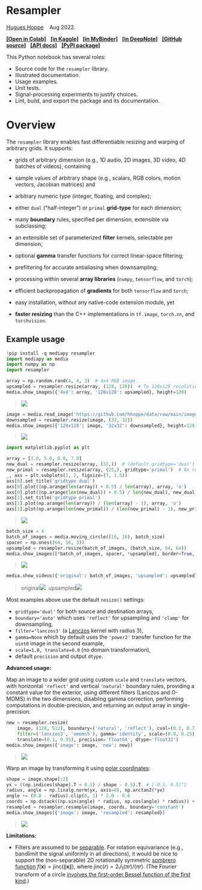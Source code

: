 # Resampler

[Hugues Hoppe](https://hhoppe.com/)
&nbsp;&nbsp; Aug 2022.

[**[Open in Colab]**](https://colab.research.google.com/github/hhoppe/resampler/blob/main/resampler.ipynb)
&nbsp; [**[in Kaggle]**](https://www.kaggle.com/notebooks/welcome?src=https://github.com/hhoppe/resampler/blob/main/resampler.ipynb)
&nbsp; [**[in MyBinder]**](https://mybinder.org/v2/gh/hhoppe/resampler/main?filepath=resampler.ipynb)
&nbsp; [**[in DeepNote]**](https://deepnote.com/launch?url=https%3A%2F%2Fgithub.com%2Fhhoppe%2Fresampler%2Fblob%2Fmain%2Fresampler.ipynb)
&nbsp; [**[GitHub source]**](https://github.com/hhoppe/resampler)
&nbsp; [**[API docs]**](https://hhoppe.github.io/resampler/)
&nbsp; [**[PyPI package]**](https://pypi.org/project/resampler/)

This Python notebook has several roles:
- Source code for the `resampler` library.
- Illustrated documentation.
- Usage examples.
- Unit tests.
- Signal-processing experiments to justify choices.
- Lint, build, and export the package and its documentation.


# Overview

The `resampler` library enables fast differentiable resizing and warping of arbitrary grids.
It supports:

- grids of arbitrary dimension (e.g., 1D audio, 2D images, 3D video, 4D batches of videos),
  containing

- sample values of arbitrary shape
  (e.g., scalars, RGB colors, motion vectors, Jacobian matrices) and

- arbitrary numeric type (integer, floating, and complex);

- either `dual` ("half-integer") or `primal` **grid-type**
  for each dimension;

- many **boundary** rules,
  specified per dimension, extensible via subclassing;

- an extensible set of parameterized **filter** kernels,
  selectable per dimension;

- optional **gamma** transfer functions
  for correct linear-space filtering;

- prefiltering for accurate antialiasing when downsampling;

- processing within several **array libraries**
  (`numpy`, `tensorflow`, and `torch`);

- efficient backpropagation of **gradients**
  for both `tensorflow` and `torch`;

- easy installation, without any native-code extension module, yet

- **faster resizing** than the C++ implementations
  in `tf.image`, `torch.nn`, and `torchvision`.


## Example usage

```python
!pip install -q mediapy resampler
import mediapy as media
import numpy as np
import resampler
```

```python
array = np.random.rand(4, 4, 3)  # 4x4 RGB image.
upsampled = resampler.resize(array, (128, 128))  # To 128x128 resolution.
media.show_images({'4x4': array, '128x128': upsampled}, height=128)
```
> <img src="https://drive.google.com/uc?export=download&id=1tXm7Z8_ILYpTOsW1a5Z4S-Dvd1vcn7Q5"/>

```python
image = media.read_image('https://github.com/hhoppe/data/raw/main/image.png')
downsampled = resampler.resize(image, (32, 32))
media.show_images({'128x128': image, '32x32': downsampled}, height=128)
```
> <img src="https://drive.google.com/uc?export=download&id=1OiVNvszGZP3COh8mhI0dd2v00cMw2TA0"/>

```python
import matplotlib.pyplot as plt
```

```python
array = [3.0, 5.0, 8.0, 7.0]
new_dual = resampler.resize(array, (32,))  # (default gridtype='dual') 8x resolution.
new_primal = resampler.resize(array, (25,), gridtype='primal')  # 8x resolution.
_, axs = plt.subplots(1, 2, figsize=(7, 1.5))
axs[0].set_title('gridtype dual')
axs[0].plot((np.arange(len(array)) + 0.5) / len(array), array, 'o')
axs[0].plot((np.arange(len(new_dual)) + 0.5) / len(new_dual), new_dual, '.')
axs[1].set_title('gridtype primal')
axs[1].plot(np.arange(len(array)) / (len(array) - 1), array, 'o')
axs[1].plot(np.arange(len(new_primal)) / (len(new_primal) - 1), new_primal, '.')
```
> <img src="https://drive.google.com/uc?export=download&id=1VGjyX2nvBKaWyGbrMt3g0Nd3G1YdtFjg"/>

```python
batch_size = 4
batch_of_images = media.moving_circle((16, 16), batch_size)
spacer = np.ones((64, 16, 3))
upsampled = resampler.resize(batch_of_images, (batch_size, 64, 64))
media.show_images([*batch_of_images, spacer, *upsampled], border=True, height=64)
```
> <img src="https://drive.google.com/uc?export=download&id=1PLHu5mCpmb-_54ybvfr6kLUUTHD6l73t"/>

```python
media.show_videos({'original': batch_of_images, 'upsampled': upsampled}, fps=1)
```
> original<img src="https://drive.google.com/uc?export=download&id=1WCwwbgYZordX14-XvHiV2Gc_60I1KD39"/>&nbsp; upsampled<img src="https://drive.google.com/uc?export=download&id=11Of3Gbv6p2BTxJD2rO0zAWEEv4w3BIe5"/>

Most examples above use the default
`resize()` settings:
- `gridtype='dual'` for both source and destination arrays,
- `boundary='auto'`
  which uses `'reflect'` for upsampling and `'clamp'` for downsampling,
- `filter='lanczos3'`
  (a [Lanczos](https://en.wikipedia.org/wiki/Lanczos_resampling) kernel with radius 3),
- `gamma=None` which by default uses the `'power2'`
  transfer function for the `uint8` image in the second example,
- `scale=1.0, translate=0.0` (no domain transformation),
- default `precision` and output `dtype`.


**Advanced usage:**

Map an image to a wider grid using custom `scale` and `translate` vectors,
with horizontal `'reflect'` and vertical `'natural'` boundary rules,
providing a constant value for the exterior,
using different filters (Lanczos and O-MOMS) in the two dimensions,
disabling gamma correction, performing computations in double-precision,
and returning an output array in single-precision:

```python
new = resampler.resize(
    image, (128, 512), boundary=('natural', 'reflect'), cval=(0.2, 0.7, 0.3),
    filter=('lanczos3', 'omoms5'), gamma='identity', scale=(0.8, 0.25),
    translate=(0.1, 0.35), precision='float64', dtype='float32')
media.show_images({'image': image, 'new': new})
```
> <img src="https://drive.google.com/uc?export=download&id=1WUsrghao2Py9hSCPWfinVYg6Lga55h1X"/>

Warp an image by transforming it using
[polar coordinates](https://en.wikipedia.org/wiki/Polar_coordinate_system):

```python
shape = image.shape[:2]
yx = ((np.indices(shape).T + 0.5) / shape - 0.5).T  # [-0.5, 0.5]^2
radius, angle = np.linalg.norm(yx, axis=0), np.arctan2(*yx)
angle += (0.8 - radius).clip(0, 1) * 2.0 - 0.6
coords = np.dstack((np.sin(angle) * radius, np.cos(angle) * radius)) + 0.5
resampled = resampler.resample(image, coords, boundary='constant')
media.show_images({'image': image, 'resampled': resampled})
```
> <img src="https://drive.google.com/uc?export=download&id=1vqnNGeAw5uTNvMEt8hzQY3uXOJugMtJY"/>


**Limitations:**

- Filters are assumed to be [separable](https://en.wikipedia.org/wiki/Separable_filter).
For rotation equivariance (e.g., bandlimit the signal uniformly in all directions),
it would be nice to support the (non-separable) 2D rotationally symmetric
[sombrero function](https://en.wikipedia.org/wiki/Sombrero_function)
$f(\textbf{x}) = \text{jinc}(\|\textbf{x}\|)$,
where $\text{jinc}(r) = 2J_1(\pi r)/(\pi r)$.
(The Fourier transform of a circle
[involves the first-order Bessel function of the first kind](
  https://en.wikipedia.org/wiki/Airy_disk).)
